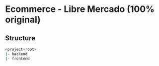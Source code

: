 # Ecommerce - Libre Mercado (100% original)

## Structure
```bash
<project-root>
|- backend
|- frontend
```

